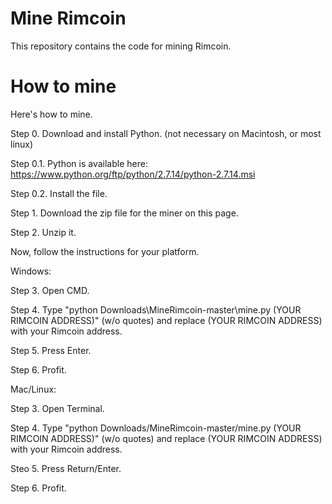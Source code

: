 # Mine Rimcoin
This repository contains the code for mining Rimcoin. 

# How to mine
Here's how to mine. 

Step 0. Download and install Python. (not necessary on Macintosh, or most linux)

Step 0.1. Python is available here: https://www.python.org/ftp/python/2.7.14/python-2.7.14.msi

Step 0.2. Install the file.

Step 1. Download the zip file for the miner on this page. 

Step 2. Unzip it. 

Now, follow the instructions for your platform.



Windows:

Step 3. Open CMD. 

Step 4. Type "python Downloads\MineRimcoin-master\mine.py (YOUR RIMCOIN ADDRESS)" (w/o quotes) and replace (YOUR RIMCOIN ADDRESS) with 
your Rimcoin address. 

Step 5. Press Enter. 

Step 6. Profit. 



Mac/Linux:

Step 3. Open Terminal. 

Step 4. Type "python Downloads/MineRimcoin-master/mine.py (YOUR RIMCOIN ADDRESS)" (w/o quotes) and replace (YOUR RIMCOIN ADDRESS) with 
your Rimcoin address. 

Steo 5. Press Return/Enter. 

Step 6. Profit. 

